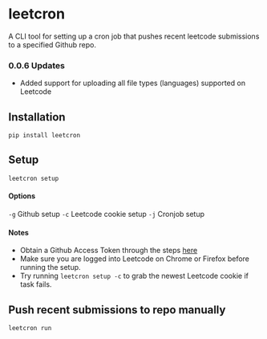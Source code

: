 # leetcron

A CLI tool for setting up a cron job that pushes recent leetcode submissions to a specified Github repo.

### 0.0.6 Updates
* Added support for uploading all file types (languages) supported on Leetcode

## Installation
```
pip install leetcron
```

## Setup
```
leetcron setup
```
#### Options
`-g` Github setup
`-c` Leetcode cookie setup
`-j` Cronjob setup

#### Notes
* Obtain a Github Access Token through the steps [here](https://help.github.com/en/github/authenticating-to-github/creating-a-personal-access-token-for-the-command-line)
* Make sure you are logged into Leetcode on Chrome or Firefox before running the setup.
* Try running `leetcron setup -c` to grab the newest Leetcode cookie if task fails.

## Push recent submissions to repo manually
```
leetcron run
```